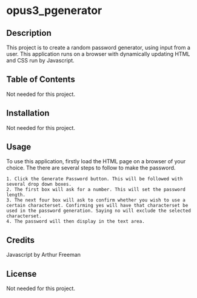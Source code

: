 # opus3_pgenerator

## Description 

This project is to create a random password generator, using input from a user. This application runs on a browser with dynamically updating HTML and CSS run by Javascript. 


## Table of Contents

Not needed for this project.


## Installation

Not needed for this project.


## Usage 

To use this application, firstly load the HTML page on a browser of your choice. The there are several steps to follow to make the password.

    1. Click the Generate Password button. This will be followed with several drop down boxes.
    2. The first box will ask for a number. This will set the password length.
    3. The next four box will ask to confirm whether you wish to use a certain characterset. Confirming yes will have that characterset be used in the password generation. Saying no will exclude the selected characterset.
    4. The password will then display in the text area.

## Credits

Javascript by Arthur Freeman



## License

Not needed for this project.
